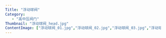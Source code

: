 ```yaml
---
Title: "浮动球阀"
Category:
   - "高中压阀门"
Thumbnail: "浮动球阀_head.jpg"
ContentImage: ["浮动球阀_01.jpg","浮动球阀_02.jpg","浮动球阀_03.jpg","浮动球阀_04.jpg","浮动球阀_05.jpg"]
---
```

